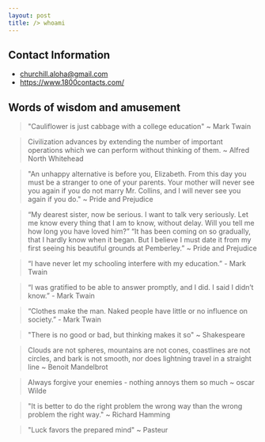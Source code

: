 ```yaml
---
layout: post
title: /> whoami
---
```


## Contact Information
* churchill.aloha@gmail.com
* https://www.1800contacts.com/

## Words of wisdom and amusement
> "Cauliflower is just cabbage with a college education" ~ Mark Twain

> Civilization advances by extending the number of important operations which we can perform without thinking of them. ~ Alfred North Whitehead

> "An unhappy alternative is before you, Elizabeth. From this day you must be a stranger to one of your parents. Your mother will never see you again if you do not marry Mr. Collins, and I will never see you again if you do." ~ Pride and Prejudice

> “My dearest sister, now be serious. I want to talk very seriously. Let me know every thing that I am to know, without delay. Will you tell me how long you have loved him?” “It has been coming on so gradually, that I hardly know when it began. But I believe I must date it from my first seeing his beautiful grounds at Pemberley.” ~ Pride and Prejudice

> “I have never let my schooling interfere with my education.” - Mark Twain

> “I was gratified to be able to answer promptly, and I did. I said I didn’t know.” - Mark Twain

> “Clothes make the man. Naked people have little or no influence on society.” - Mark Twain

> "There is no good or bad, but thinking makes it so" ~ Shakespeare

> Clouds are not spheres, mountains are not cones, coastlines are not circles, and bark is not smooth, nor does lightning travel in a straight line ~ Benoit Mandelbrot

> Always forgive your enemies - nothing annoys them so much ~ oscar Wilde

> "It is better to do the right problem the wrong way than the wrong problem the right way." ~ Richard Hamming

> "Luck favors the prepared mind" ~ Pasteur

